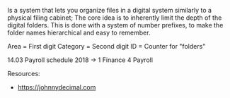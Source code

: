 Is a system that lets you organize files in a digital system similarly to a physical filing cabinet; The core idea is to inherently limit the depth of the digital folders. This is done with a system of number prefixes, to make the folder names hierarchical and easy to remember.

Area = First digit
Category = Second digit
ID = Counter for "folders"

14.03 Payroll schedule 2018 -> 1 Finance 4 Payroll


Resources:
- https://johnnydecimal.com